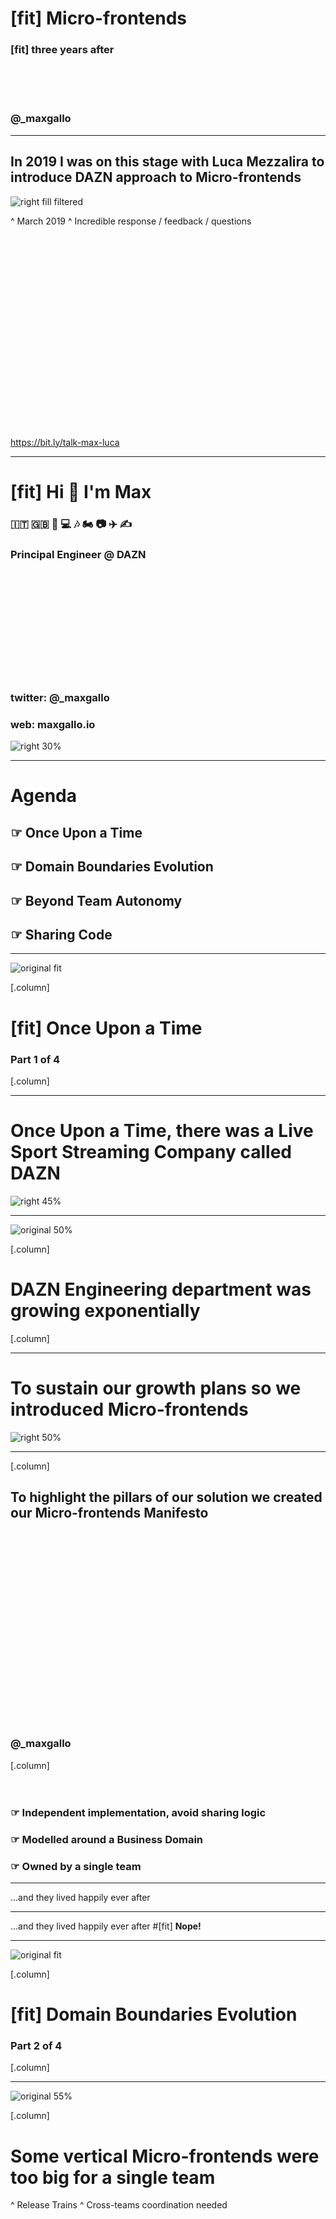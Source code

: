 # [fit] Micro-frontends
### [fit] **three years after**

<br />
<br />
<br />

### @**_maxgallo**

---

## __In 2019 I was on this stage with__ Luca Mezzalira __to introduce DAZN approach to__ Micro-frontends

![right fill filtered](./images/max_luca.JPG)

^ March 2019
^ Incredible response / feedback / questions

<br><br><br><br><br><br><br><br><br><br><br><br><br><br><br><br><br><br><br>
https://bit.ly/talk-max-luca

---

# [fit] Hi 👋 I'm Max

### 🇮🇹 🇬🇧 🍝 💻 🎶 🏍 📷 ✈️ ✍️

### **Principal Engineer @ DAZN**

<br /><br /><br /><br /><br /><br /><br /><br /><br /><br />

### twitter: @**_maxgallo**
### web: **maxgallo.io**

![right 30%](./images/me.png)

---

<!--

Intro
    - DAZN Context
        - Product
        - Number of teams
    - Three Years ago
        - 6 Vertical MFE (catalog, auth, landingpage, help, myaccount, error)
        - Bootstrap: clientside orchestrator
        - Not a single line of code shared
        - Autonomous teams

Challenges
  - Vertical MFE where too big
    - How to spot the signs
        - release trains
        - cross teams coordination needed
    - What we put in place
        - systemJS wrapper
        - Comparison: Module Federation or Single-SPA ?
  - Extreme of autonomy -> Silo
    - How to spot the signs
        - Principal Engineers or cross team tech people
    - What to put in place
        - FE Guilds
        - RFC
        - Service Discovery: Backstage
  - Sharing: is it a problem?
    - Visual Inconsistencies
    - What are we sharing
        - payments
        - experiments
        - payments
Takeaways
  - Re evaluate the decisions (And keep Decision Records)
  - Think about sharing but don't use "number of shared components" as metric
  - aaaaa

-->

# Agenda

## ☞ __Once Upon a Time__
## ☞ __Domain Boundaries Evolution__
## ☞ __Beyond Team Autonomy__
## ☞ __Sharing Code__

---


![original fit](./images/book_1.png)

[.column]
# [fit] __Once Upon a Time__
### Part 1 of 4

[.column]
<br>

---

# __Once Upon a Time, there was a Live Sport Streaming Company called__ DAZN

![right 45%](./images/football.png)

---

![original 50%](./images/growth.png)

[.column]
# __DAZN Engineering department was growing__ exponentially

[.column]
<br>

---

# __To sustain our growth plans so we introduced__ Micro-frontends


![right 50%](./images/monolith_vs_vertical_mfes.png)

---

[.column]

## __To highlight the pillars of our solution we created our__ Micro-frontends Manifesto
<br><br><br><br><br><br><br><br><br><br><br><br><br><br><br><br><br><br>
### @**_maxgallo**

[.column]
<br><br><br>
### ☞ __Independent implementation, avoid sharing logic__
### ☞ __Modelled around a Business Domain__
### ☞ __Owned by a single team__

<!--

# [fit] __2018__ Runtime Frontend Architecture


![original 60%](./images/bootstrap.png)


^ 6 Vertical MFE (catalog, auth, landingpage, help, myaccount, error)
^ Bootstrap: clientside orchestrator
^ Not a single line of code shared
^ Autonomous teams
-->

---
...and they lived happily ever after

---

...and they lived happily ever after
#[fit] __Nope!__

---

![original fit](./images/book_2.png)

[.column]
# [fit] __Domain Boundaries Evolution__
### Part 2 of 4

[.column]
<br>

---

![original 55%](./images/too_many_teams.png)

[.column]
# __Some vertical Micro-frontends were__ too big __for a single team__

^ Release Trains
^ Cross-teams coordination needed

<br><br><br><br><br><br><br><br><br><br><br><br><br><br><br><br><br><br><br><br><br>

### @**_maxgallo**

[.column]
<br>

---
# __Our business subdomains are not immutable so we re-defined their__ boundaries

![right 65%](./images/vertical_split.png)

^ We merged microfrontends
^ Runtime Approach doesn't change, there's always one team in every view
^ there are limits for this

---

# __A Subdomain did contain a complex subsystem[^1] that__ was not considered a Micro-frontend
![right 65%](./images/single_view.png)

[^1]: From "Team Topologies"

^Ownership is at least a page.

---

# [fit] __Micro-frontends__ Vertical & Horizontal[^2] split


![original 48%](./images/vertical_horizontal.png)

[^2]: Module Federation, Single SPA

---

[.column]
# __Deep Dive into__ Horizontal Micro-frontends

[.column]
<br>

## ☞ __Multiple Teams owning parts of the same view__
## ☞ __Coordination needed__
## ☞ __Independent Releases__

---

![original 50%](./images/horizontal_microfrontends_dazn.png)

[.column]
# __Deep Dive into Horizontal Micro-frontends in__ DAZN
<br><br><br><br>
☞ SystemJS
☞ Relationship with host
☞ Deployment strategy


[.column]
<br>


^ Wrapper Around SystemJS
^ Breaking Changes releases (major in semver) are blocked by host
^ Other releases (Minor & patch) are owned by team



<!--
# [fit] __Solution #2__ Horizontal Micro-Frontends

![original 55%](./images/solution2.png)


^ systemJS wrapper
^ Comparison: Module Federation or Single-SPA ?
-->


---

![original fit](./images/book_3.png)

[.column]
# [fit] __Beyond Team Autonomy__
### Part 3 of 4

[.column]
<br>

---
# __Very autonomous Teams are at risk to create__ silos

![right 45%](./images/team_silos.png)

^ How to spot the signs
^ Principal Engineers or cross team tech people

<br><br><br><br><br><br><br><br><br><br><br><br><br><br><br><br><br><br><br><br>

### @**_maxgallo**

---

[.column]
# Share Knowledge
<br><br><br><br><br>
### __☞__ Frontend Guilds
### __☞__ Principals & Architects

[.column]
<br>


[.column]
<br>

---

[.column]
# Share Knowledge
<br><br><br><br><br>
### __☞__ Frontend Guilds
### __☞__ Principals & Architects

[.column]
# __Decide Together__
<br><br><br><br><br>
### __☞ Request For Comments (aka RFC)__


[.column]
<br>

---

[.column]
# Share Knowledge
<br><br><br><br><br>
### __☞__ Frontend Guilds
### __☞__ Principals & Architects

[.column]
# __Decide Together__
<br><br><br><br><br>
### __☞ Request For Comments (aka RFC)__


[.column]
# Discover <br>More
<br><br><br><br><br>
### __☞__ Backstage (Spotify)

---

![original fit](./images/book_4.png)

[.column]
# [fit] __Sharing Code__
### Part 4 of 4

[.column]
<br>

---

# __Not a single visual component has been shared across all the Micro-frontends,__ yet

![right 45%](./images/share.png)

^ Not an easy journey
^ why "visual"

<br><br><br><br><br><br><br><br><br><br><br><br><br><br><br><br>

### @**_maxgallo**

---

[.column]
# __In DAZN, we started to share to reflect__ company priorities

^ New Phase soon (company is more mature)
^ something currently shared: payments (business critical)

<br><br><br><br><br><br><br><br><br><br><br><br><br><br><br><br><br><br><br><br>
### @**_maxgallo**

[.column]
<br><br><br><br><br><br><br><br><br><br><br><br><br>
## __What are we sharing?__
__☞__ Payments (critical component)
__☞__ Analytics Events (risks in duplication)
__☞__ Experiments (risk in duplication)

---

# [fit] Takeaways

__☞__ Your business subdomain ar _not immutable_
__☞__ Iterate and keep Decision Records
__☞__ Share as a _solution_ not as a _goal_
__☞__ It's always about _people_

<br><br><br><br><br>

### @**_maxgallo**
---

<br>

#[fit] Thank You


# [fit] **github.com/maxgallo/talk-micro-frontends-three-years-after**
<br>


### @**_maxgallo**

